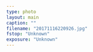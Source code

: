 ```yaml
---
type: photo
layout: main
caption: ""
filename: "20171116220926.jpg"
fstop: "Unknown"
exposure: "Unknown"
---
```

